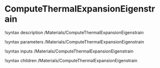 <!-- MOOSE Documentation Stub: Remove this when content is added. -->

# ComputeThermalExpansionEigenstrain
!syntax description /Materials/ComputeThermalExpansionEigenstrain

!syntax parameters /Materials/ComputeThermalExpansionEigenstrain

!syntax inputs /Materials/ComputeThermalExpansionEigenstrain

!syntax children /Materials/ComputeThermalExpansionEigenstrain

